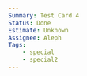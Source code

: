 ```yaml
---
Summary: Test Card 4
Status: Done
Estimate: Unknown
Assignee: Aleph
Tags:
    - special
    - special2
---
```

